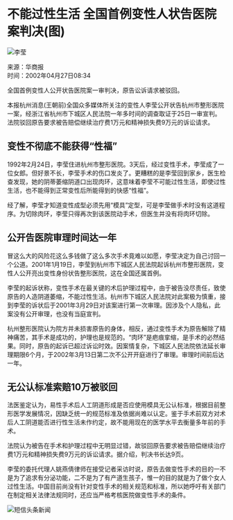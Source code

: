 # 不能过性生活 全国首例变性人状告医院案判决(图)

![李莹](http://image2.sina.com.cn/dy/s/2002-04-27/1_1-1-21-50_2002042783443.jpg)

来源：华商报  
时间：2002年04月27日08:34  

全国首例变性人公开状告医院案一审判决，原告讼诉请求被驳回。

本报杭州消息(王朝前)全国众多媒体所关注的变性人李莹公开状告杭州市整形医院一案，经浙江省杭州市下城区人民法院一年多时间的调查取证于25日一审宣判。法院驳回原告要求被告赔偿继续治疗费1万元和精神损失费9万元的诉讼请求。

## 变性不彻底不能获得“性福”

1992年2月24日，李莹住进杭州市整形医院。3天后，经过变性手术，李莹成了一位女郎。但好景不长，李莹手术的伤口发炎了。更糟糕的是李莹回到家乡，医生检查发现，她的阴蒂萎缩阴道口出现肉环，这意味着李莹不可能过性生活，即使过性生活，也不能得到正常变性后所能得到的快感“性福”。

经了解，李莹才知道变性成型必须先用“模具”定型，可是李莹做手术时没有这道程序。为切除肉环，李莹只得再次到该医院动手术，但医生并没有将肉环切除。

## 公开告医院审理时间达一年

冒这么大的风险花这么多钱做了这么多次手术竟难以如愿，李莹决定为自己讨回一个公道。2001年1月19日，李莹到杭州市下城区人民法院起诉杭州市整形医院，变性人公开亮出变性身份状告整形医院，这在全国还属首例。

李莹的起诉状称，变性手术在最关键的术后护理过程中，由于被告没尽责任，致使原告的人造阴道萎缩，不能过性生活。杭州市下城区人民法院对此案极为慎重，接到李莹的诉状后于2001年3月29日对该案进行第一次审理。因涉及个人隐私，此案没有公开审理，也没有当庭宣判。

杭州整形医院认为院方并未损害原告的身体，相反，通过变性手术为原告解除了精神痛苦，其手术是成功的，护理也是规范的。“肉环”是疤痕挛缩，是手术的必然结果。同时，原告的起诉已超过诉讼时效。因案情复杂，下城区人民法院依法延长审理期限6个月，于2002年3月13日第二次不公开开庭进行了审理。审理时间前后达一年。

## 无公认标准索赔10万被驳回

法医鉴定认为，易性手术后人工阴道形成是否应使用模具无公认标准，根据目前整形医学发展情况，因缺乏统一的规范标准及依据尚难以认定。鉴于手术前双方对术后人工阴道能否进行性生活未作约定，故不能用现在的医学水平去衡量多年前的手术。

法院认为被告在手术和护理过程中无明显过错，故驳回原告要求被告赔偿继续治疗费1万元和精神损失费9万元的诉讼请求。据介绍，判决书长达9页。

李莹的委托代理人姚燕倩律师在接受记者采访时说，原告去做变性手术的目的一不是为了追求有分泌功能，二不是为了有产道生孩子，惟一的目的就是为了做个女人过性生活。中国目前尚没有针对变性手术的相关规范和标准，所以她呼吁有关部门在制定相关法律法规同时，还应当严格考核医院做变性手术的条件。

![短信头条新闻](http://image2.sina.com.cn/logo/newssms.gif)
<!-- tcd_original_link http://news.sina.com.cn/s/2002-04-27/0834560222.html -->
